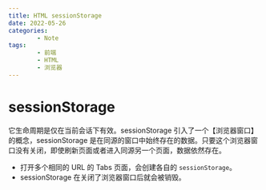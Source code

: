 ```yaml
---
title: HTML sessionStorage
date: 2022-05-26
categories:
        - Note
tags:
        - 前端
        - HTML
        - 浏览器
---
```


# sessionStorage

它生命周期是仅在当前会话下有效。sessionStorage 引入了一个【浏览器窗口】的概念，sessionStorage 是在同源的窗口中始终存在的数据。只要这个浏览器窗口没有关闭，即使刷新页面或者进入同源另一个页面，数据依然存在。

- 打开多个相同的 URL 的 Tabs 页面，会创建各自的 `sessionStorage`。
- sessionStorage 在关闭了浏览器窗口后就会被销毁。